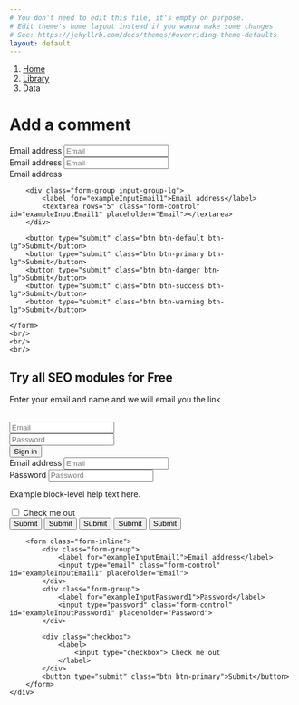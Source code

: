 ```yaml
---
# You don't need to edit this file, it's empty on purpose.
# Edit theme's home layout instead if you wanna make some changes
# See: https://jekyllrb.com/docs/themes/#overriding-theme-defaults
layout: default
---
```

<div class="container">
    <ol class="breadcrumb">
        <li><a href="#">Home</a></li>
        <li><a href="#">Library</a></li>
        <li class="active">Data</li>
    </ol>
</div>

<div class="container">
    <div class="page-header">
        <h1>Add a comment</h1>
    </div>
    <form class="form">
        <div class="row">
            <div class="col-md-4">
                <div class="form-group input-group-lg">
                    <label for="exampleInputEmail1">Email address</label>
                    <input type="email" class="form-control" id="exampleInputEmail1" placeholder="Email">
                </div>
            </div>
            <div class="col-md-4">
                <div class="form-group input-group-lg">
                    <label for="exampleInputEmail1">Email address</label>
                    <input type="email" class="form-control" id="exampleInputEmail1" placeholder="Email">
                </div>
            </div>
            <div class="col-md-4">
                <div class="form-group input-group-lg">
                    <label for="exampleInputEmail1">Email address</label>
                    <div class="form-control fa-stack">
                        <i class="fa fa-star"></i>
                        <i class="fa fa-star"></i>
                        <i class="fa fa-star"></i>
                        <i class="fa fa-star"></i>
                        <i class="fa fa-star"></i>
                    </div>
                </div>
            </div>
        </div>
        
        <div class="form-group input-group-lg">
            <label for="exampleInputEmail1">Email address</label>
            <textarea rows="5" class="form-control" id="exampleInputEmail1" placeholder="Email"></textarea>
        </div>

        <button type="submit" class="btn btn-default btn-lg">Submit</button>
        <button type="submit" class="btn btn-primary btn-lg">Submit</button>
        <button type="submit" class="btn btn-danger btn-lg">Submit</button>
        <button type="submit" class="btn btn-success btn-lg">Submit</button>
        <button type="submit" class="btn btn-warning btn-lg">Submit</button>
   
    </form>
    <br/>
    <br/>
    <br/>
</div>
<div class="signup">
    <div class="container">
        <div class="text-center">
            <h2>Try all SEO modules for Free</h2>
            <p>Enter your email and name and we will email you the link</p>
        </div>
        <br/>
        <form class="form">
            <div class="row">
                <div class="col-md-3 col-md-offset-2">
                    <input type="email" class="form-control input-success input-lg" id="exampleInputEmail3" placeholder="Email">
                </div>
                <div class="col-md-3">
                    <input type="password" class="form-control input-success input-lg" id="exampleInputPassword3" placeholder="Password">
                </div>
                <div class="col-md-2">
                    <button type="submit" class="btn btn-success btn-block btn-lg">Sign in</button>
                </div>
            </div>
        </form>
    </div>
</div>
<div class="block">
    <div class="container">
        <form class="form">
            <div class="form-group">
                <label for="exampleInputEmail1">Email address</label>
                <input type="email" class="form-control" id="exampleInputEmail1" placeholder="Email">
            </div>
            <div class="form-group">
                <label for="exampleInputPassword1">Password</label>
                <input type="password" class="form-control" id="exampleInputPassword1" placeholder="Password">
                <p class="help-block">Example block-level help text here.</p>
            </div>
            <div class="checkbox">
                <label>
                    <input type="checkbox"> Check me out
                </label>
            </div>
            <button type="submit" class="btn btn-default">Submit</button>
            <button type="submit" class="btn btn-primary">Submit</button>
            <button type="submit" class="btn btn-danger">Submit</button>
            <button type="submit" class="btn btn-success">Submit</button>
            <button type="submit" class="btn btn-warning">Submit</button>
        </form>

        <form class="form-inline">
            <div class="form-group">
                <label for="exampleInputEmail1">Email address</label>
                <input type="email" class="form-control" id="exampleInputEmail1" placeholder="Email">
            </div>
            <div class="form-group">
                <label for="exampleInputPassword1">Password</label>
                <input type="password" class="form-control" id="exampleInputPassword1" placeholder="Password">
            </div>
            
            <div class="checkbox">
                <label>
                    <input type="checkbox"> Check me out
                </label>
            </div>
            <button type="submit" class="btn btn-primary">Submit</button>
        </form>
    </div>
</div>